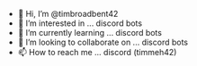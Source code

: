 - 👋 Hi, I’m @timbroadbent42
- 👀 I’m interested in ...              discord bots
- 🌱 I’m currently learning ...         discord bots
- 💞️ I’m looking to collaborate on ...  discord bots
- 📫 How to reach me ...                discord (timmeh42)

<!---
timbroadbent42/timbroadbent42 is a ✨ special ✨ repository because its `README.md` (this file) appears on your GitHub profile.
You can click the Preview link to take a look at your changes.
--->
